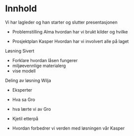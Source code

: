 # Innhold
Vi har lagleder og han starter og slutter presentasjonen
- Problemstilling Alma
hvordan har vi brukt kilder og hvilke

- Prosjektplan Kasper
Hvordan har vi involvert alle på laget

Løsning Sivert
- Forklare hvordan låsen fungerer
- miljøevennlige materialerg
- vise modell

Deling av løsning Wilja
- Eksperter
- Hva sa Gro
- hva lærte vi av Gro
- Kjetil etterpå

- Hvordan forbedrer vi verden med løsningen vår Kasper